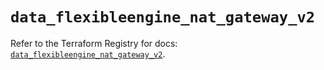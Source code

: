 # `data_flexibleengine_nat_gateway_v2`

Refer to the Terraform Registry for docs: [`data_flexibleengine_nat_gateway_v2`](https://registry.terraform.io/providers/flexibleenginecloud/flexibleengine/1.46.0/docs/data-sources/nat_gateway_v2).
